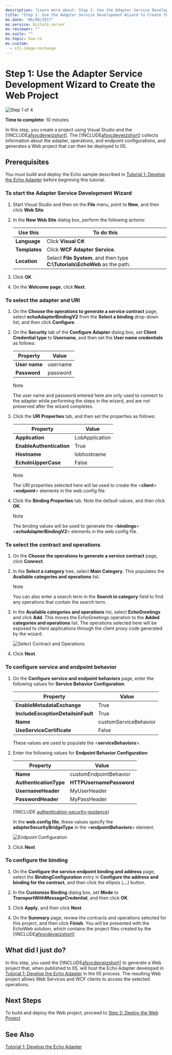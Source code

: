 ```yaml
---
description: "Learn more about: Step 1: Use the Adapter Service Development Wizard to Create the Web Project"
title: "Step 1: Use the Adapter Service Development Wizard to Create the Web Project"
ms.date: "06/08/2017"
ms.service: biztalk-server
ms.reviewer: ""
ms.suite: ""
ms.topic: how-to
ms.custom:
  - sfi-image-nochange
---
```

# Step 1: Use the Adapter Service Development Wizard to Create the Web Project
![Step 1 of 4](../../adapters-and-accelerators/adapter-oracle-ebs/media/step-1of4.gif "Step_1of4")  
  
 **Time to complete:** 10 minutes  
  
 In this step, you create a project using Visual Studio and the [!INCLUDE[afsvcdevwizshort](../../includes/afsvcdevwizshort-md.md)]. The [!INCLUDE[afsvcdevwizshort](../../includes/afsvcdevwizshort-md.md)] collects information about the adapter, operations, and endpoint configurations, and generates a Web project that can then be deployed to IIS.  
  
## Prerequisites  
 You must build and deploy the Echo sample described in [Tutorial 1: Develop the Echo Adapter](../../adapters-and-accelerators/wcf-lob-adapter-sdk/tutorial-1-develop-the-echo-adapter.md) before beginning this tutorial.  
  
### To start the Adapter Service Development Wizard  
  
1.  Start Visual Studio and then on the **File** menu, point to **New**, and then click **Web Site**.  
  
2.  In the **New Web Site** dialog box, perform the following actions:  
  
    |Use this|To do this|  
    |--------------|----------------|  
    |**Language**|Click **Visual C#**.|  
    |**Templates**|Click **WCF Adapter Service**.|  
    |**Location**|Select **File System**, and then type **C:\Tutorials\EchoWeb** as the path.|  
  
3.  Click **OK**.  
  
4.  On the **Welcome page**, click **Next**.  
  
### To select the adapter and URI  
  
1.  On the **Choose the operations to generate a service contract** page, select **echoAdapterBindingV2** from the **Select a binding** drop-down list, and then click **Configure**.  
  
2.  On the **Security** tab of the **Configure Adapter** dialog box, set **Client Credential type** to **Username**, and then set the **User name credentials** as follows:  
  
    |Property|Value|  
    |--------------|-----------|  
    |**User name**|username|  
    |**Password**|password|  
  
    > [!NOTE]
    >  The user name and password entered here are only used to connect to the adapter while performing the steps in the wizard, and are not preserved after the wizard completes.  
  
3.  Click the **URI Properties** tab, and then set the properties as follows:  
  
    |Property|Value|  
    |--------------|-----------|  
    |**Application**|LobApplication|  
    |**EnableAuthentication**|True|  
    |**Hostname**|lobhostname|  
    |**EchoInUpperCase**|False|  
  
    > [!NOTE]
    >  The URI properties selected here will be used to create the \<**client**\>\<**endpoint**\> elements in the web.config file.  
  
4.  Click the **Binding Properties** tab. Note the default values, and then click **OK**.  
  
    > [!NOTE]
    >  The binding values will be used to generate the \<**bindings**\>\<**echoAdapterBindingV2**\> elements in the web.config file.  
  
### To select the contract and operations  
  
1.  On the **Choose the operations to generate a service contract** page, click **Connect**.  
  
2.  In the **Select a category** tree, select **Main Category**. This populates the **Available categories and operations** list.  
  
    > [!NOTE]
    >  You can also enter a search term in the **Search in category** field to find any operations that contain the search term.  
  
3.  In the **Available categories and operations** list, select **EchoGreetings** and click **Add**. This moves the EchoGreetings operation to the **Added categories and operations** list. The operations selected here will be exposed to client applications through the client proxy code generated by the wizard.  
  
     ![Select Contract and Operations](../../adapters-and-accelerators/wcf-lob-adapter-sdk/media/de497b32-c820-480f-84f3-a9d0d2ded86b.gif "de497b32-c820-480f-84f3-a9d0d2ded86b")  
  
4.  Click **Next**.  
  
### To configure service and endpoint behavior  
  
1.  On the **Configure service and endpoint behaviors** page, enter the following values for **Service Behavior Configuration**:  
  
    |Property|Value|  
    |--------------|-----------|  
    |**EnableMetadataExchange**|True|  
    |**IncludeExceptionDetailsinFault**|True|  
    |**Name**|customServiceBehavior|  
    |**UseServiceCertificate**|False|  
  
     These values are used to populate the \<**serviceBehaviors**\>.  
  
2.  Enter the following values for **Endpoint Behavior Configuration**:  
  
    |Property|Value|  
    |--------------|-----------|  
    |**Name**|customEndpointBehavior|  
    |**AuthenticationType**|**HTTPUsernamePassword**|  
    |**UsernameHeader**|MyUserHeader|  
    |**PasswordHeader**|MyPassHeader|  

    [!INCLUDE [authentication-security-guidance](../../includes/authentication-security-guidance.md)]

    In the **web.config file**, these values specify the **adapterSecurityBridgeType** in the <**endpointBehaviors**> element.

    ![Endpoint Configuration](../../adapters-and-accelerators/wcf-lob-adapter-sdk/media/3fd5784c-64e5-47c1-9a6f-10f12f77f726.gif "3fd5784c-64e5-47c1-9a6f-10f12f77f726")  
  
3.  Click **Next**  
  
### To configure the binding  
  
1. On the **Configure the service endpoint binding and address** page, select the **BindingConfiguration** entry in **Configure the address and binding for the contract**, and then click the ellipsis (**…**) button.  
  
2. In the **Customize Binding** dialog box, set **Mode** to **TransportWithMessageCredential**, and then click **OK**.  
  
3. Click **Apply**, and then click **Next**.  
  
4. On the **Summary** page, review the contracts and operations selected for this project, and then click **Finish**. You will be presented with the EchoWeb solution, which contains the project files created by the [!INCLUDE[afsvcdevwizshort](../../includes/afsvcdevwizshort-md.md)]  
  
## What did I just do?  
 In this step, you used the [!INCLUDE[afsvcdevwizshort](../../includes/afsvcdevwizshort-md.md)] to generate a Web project that, when published to IIS, will host the Echo Adapter developed in [Tutorial 1: Develop the Echo Adapter](../../adapters-and-accelerators/wcf-lob-adapter-sdk/tutorial-1-develop-the-echo-adapter.md) in the IIS process. The resulting Web project allows Web Services and WCF clients to access the selected operations.  
  
## Next Steps  
 To build and deploy the Web project, proceed to [Step 2: Deploy the Web Project](../../adapters-and-accelerators/wcf-lob-adapter-sdk/step-2-deploy-the-web-project.md)  
  
## See Also  
 [Tutorial 1: Develop the Echo Adapter](../../adapters-and-accelerators/wcf-lob-adapter-sdk/tutorial-1-develop-the-echo-adapter.md)
